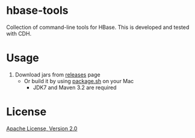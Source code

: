 # hbase-tools
Collection of command-line tools for HBase. This is developed and tested with CDH.

# Usage
1. Download jars from [releases](../../releases) page
    - Or build it by using [package.sh](package.sh) on your Mac
        - JDK7 and Maven 3.2 are required

# License
[Apache License, Version 2.0](LICENSE.txt)
